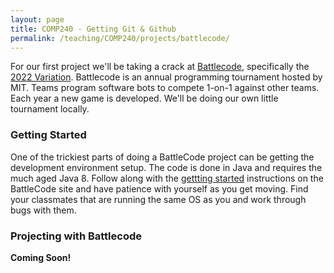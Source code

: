 ```yaml
---
layout: page
title: COMP240 - Getting Git & Github
permalink: /teaching/COMP240/projects/battlecode/
---
```


For our first project we'll be taking a crack at [Battlecode](https://battlecode.org/), specifically the [2022 Variation](https://play.battlecode.org/home). Battlecode is an annual programming tournament hosted by MIT. Teams program software bots to compete 1-on-1 against other teams. Each year a new game is developed. We'll be doing our own little tournament locally.

### Getting Started

One of the trickiest parts of doing a BattleCode project can be getting the development environment setup. The code is done in Java and requires the much aged Java 8.  Follow along with the [gettting started](https://play.battlecode.org/getting-started) instructions on the BattleCode site and have patience with yourself as you get moving. Find your classmates that are running the same OS as you and work through bugs with them.

### Projecting with Battlecode

**Coming Soon!**
